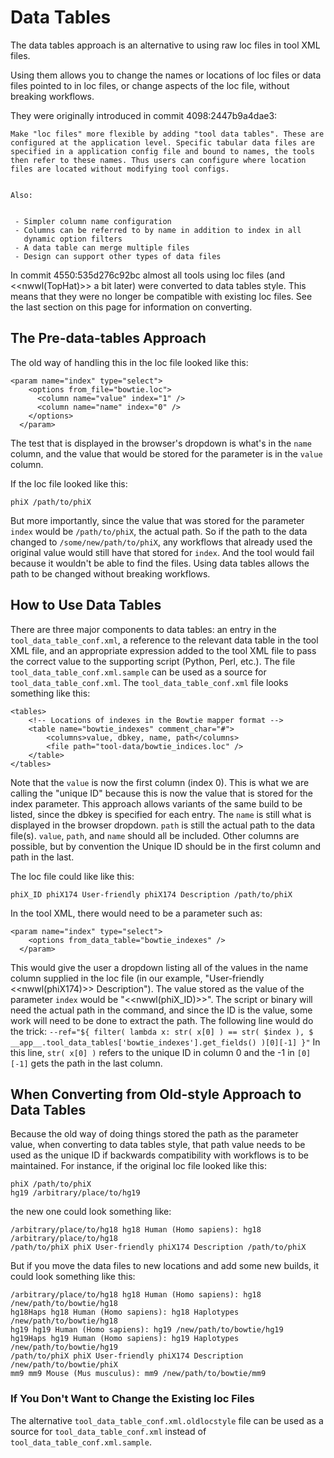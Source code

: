  

# Data Tables

The data tables approach is an alternative to using raw loc files in tool XML files.

Using them allows you to change the names or locations of loc files or data files pointed to in loc files, or change aspects of the loc file, without breaking workflows.

They were originally introduced in commit 4098:2447b9a4dae3:

```
Make "loc files" more flexible by adding "tool data tables". These are
configured at the application level. Specific tabular data files are
specified in a application config file and bound to names, the tools
then refer to these names. Thus users can configure where location
files are located without modifying tool configs.


Also:


 - Simpler column name configuration
 - Columns can be referred to by name in addition to index in all
   dynamic option filters
 - A data table can merge multiple files
 - Design can support other types of data files
```

In commit 4550:535d276c92bc almost all tools using loc files (and <<nwwl(TopHat)>> a bit later) were converted to data tables style. This means that they were no longer be compatible with existing loc files. See the last section on this page for information on converting.

## The Pre-data-tables Approach

The old way of handling this in the loc file looked like this:

```
<param name="index" type="select">
    <options from_file="bowtie.loc">
      <column name="value" index="1" />
      <column name="name" index="0" />
    </options>
  </param>
```

The test that is displayed in the browser's dropdown is what's in the `name` column, and the value that would be stored for the parameter is in the `value` column.

If the loc file looked like this:

```
phiX /path/to/phiX
```

But more importantly, since the value that was stored for the parameter `index` would be `/path/to/phiX`, the actual path. So if the path to the data changed to `/some/new/path/to/phiX`, any workflows that already used the original value would still have that stored for `index`. And the tool would fail because it wouldn't be able to find the files. Using data tables allows the path to be changed without breaking workflows.

## How to Use Data Tables

There are three major components to data tables: an entry in the `tool_data_table_conf.xml`, a reference to the relevant data table in the tool XML file, and an appropriate expression added to the tool XML file to pass the correct value to the supporting script (Python, Perl, etc.). The file `tool_data_table_conf.xml.sample` can be used as a source for `tool_data_table_conf.xml`. The `tool_data_table_conf.xml` file looks something like this:

```
<tables>
    <!-- Locations of indexes in the Bowtie mapper format -->
    <table name="bowtie_indexes" comment_char="#">
        <columns>value, dbkey, name, path</columns>
        <file path="tool-data/bowtie_indices.loc" />
    </table>
</tables>
```

Note that the `value` is now the first column (index 0). This is what we are calling the "unique ID" because this is now the value that is stored for the index parameter. This approach allows variants of the same build to be listed, since the dbkey is specified for each entry. The `name` is still what is displayed in the browser dropdown. `path` is still the actual path to the data file(s). `value`, `path`, and `name` should all be included. Other columns are possible, but by convention the Unique ID should be in the first column and path in the last.

The loc file could like like this:

```
phiX_ID phiX174 User-friendly phiX174 Description /path/to/phiX
```

In the tool XML, there would need to be a parameter such as:

```
<param name="index" type="select">
    <options from_data_table="bowtie_indexes" />
  </param>
```

This would give the user a dropdown listing all of the values in the name column supplied in the loc file (in our example, "User-friendly <<nwwl(phiX174)>> Description"). The value stored as the value of the parameter `index` would be "<<nwwl(phiX\_ID)>>". The script or binary will need the actual path in the command, and since the ID is the value, some work will need to be done to extract the path. The following line would do the trick: `--ref="${ filter( lambda x: str( x[0] ) == str( $index ), $ __app__.tool_data_tables['bowtie_indexes'].get_fields() )[0][-1] }"` In this line, `str( x[0] )` refers to the unique ID in column 0 and the -1 in `[0][-1]` gets the path in the last column.

## When Converting from Old-style Approach to Data Tables

Because the old way of doing things stored the path as the parameter value, when converting to data tables style, that path value needs to be used as the unique ID if backwards compatibility with workflows is to be maintained. For instance, if the original loc file looked like this:

```
phiX /path/to/phiX
hg19 /arbitrary/place/to/hg19
```

the new one could look something like:

```
/arbitrary/place/to/hg18 hg18 Human (Homo sapiens): hg18 /arbitrary/place/to/hg18
/path/to/phiX phiX User-friendly phiX174 Description /path/to/phiX
```

But if you move the data files to new locations and add some new builds, it could look something like this:

```
/arbitrary/place/to/hg18 hg18 Human (Homo sapiens): hg18 /new/path/to/bowtie/hg18
hg18Haps hg18 Human (Homo sapiens): hg18 Haplotypes /new/path/to/bowtie/hg18
hg19 hg19 Human (Homo sapiens): hg19 /new/path/to/bowtie/hg19
hg19Haps hg19 Human (Homo sapiens): hg19 Haplotypes /new/path/to/bowtie/hg19
/path/to/phiX phiX User-friendly phiX174 Description /new/path/to/bowtie/phiX
mm9 mm9 Mouse (Mus musculus): mm9 /new/path/to/bowtie/mm9
```

### If You Don't Want to Change the Existing loc Files

The alternative `tool_data_table_conf.xml.oldlocstyle` file can be used as a source for `tool_data_table_conf.xml` instead of `tool_data_table_conf.xml.sample`.
